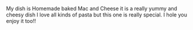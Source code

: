My dish is Homemade baked Mac and Cheese
it is a really yummy and cheesy dish
I love all kinds of pasta but this one is really special.
I hole you enjoy it too!!